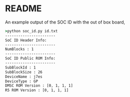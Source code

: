 # README

An example output of the SOC ID with the out of box board,

```bat
>python soc_id.py id.txt
-----------------------
SoC ID Header Info:
-----------------------
NumBlocks : 1
-----------------------
SoC ID Public ROM Info:
-----------------------
SubBlockId : 1
SubBlockSize : 26
DeviceName : j7es
DeviceType : GP
DMSC ROM Version : [0, 1, 1, 1]
R5 ROM Version : [0, 1, 1, 1]
```
